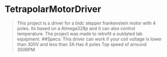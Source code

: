 # TetrapolarMotorDriver
>This project is a driver for a bldc stepper frankenstein motor with 4 poles. Its based on a Atmega328p and it can also control temperature.
>The project was made to retrofit a outdated lab equipment.
##Specs:
>This driver can work if your coil voltage is lower than 300V and less than 3A
>Has 4 poles
>Top speed of arround 350RPM

